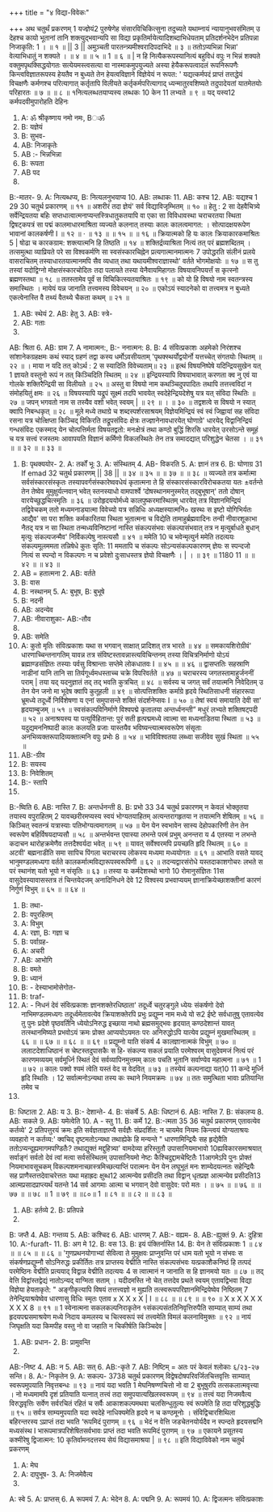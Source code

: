 +++
title = "४ विद्या-विवेकः"

+++
अथ चतुर्थं प्रकरणम् 
1 यज्ज्ञेयं2 पुरुषेणेह संसारविचिकित्सुना तदुच्यते यथाम्नायं न्यायानुभवसंमितम् उ देहश्च कायो भूतानां तानि शक्त्युद्भवान्यपि सा विद्या प्रकृतिर्मायेत्यादिशब्दाभिधेयताम् प्रतिदर्शनभेदेन प्रतिपन्ना निजाकृति: 1 
। 
॥ १ ॥ 
|| 3 || 
अमुञ्चती पारतन्त्र्यमीश्वरादिपदाभिदे 
॥ ३ ॥ 
ततोऽप्यभिन्ना भिन्ना' वेत्याभिधातुं न शक्यते । 
॥ ४ ॥ 
॥ ५ ॥ 
1 
॥ ६ ॥ 
| 
न हि नित्यैकरूपस्यानित्यं बहुविधं वपुः न भिन्नं शक्यते वक्तुमपृथक्सिद्धयोगतः सत्येयमस्त्वसत्या वा नास्माकमुपयुज्यते अस्या हेयैकरूपत्वादलं रूपनिरूपणैः किन्त्वविज्ञातरूपस्य हेयतैव न बुध्यते तेन हेयत्वविज्ञाने विज्ञेयेयं न रूपत: ' यद्यत्कर्मपदं प्राप्तं तत्तद्धेयं विचक्षणैः 
कर्मणश्च परित्यागात् कर्तृतापि विलीयते कर्तृकर्मपरित्यागाद् ध्यन्मातुरवशिष्यते 
तदुपादेयतां यातमेतयोः परिहारतः 
॥ ७ ॥ 
॥ ८ ॥ 
१नित्यलब्धतयाप्यस्य लब्धकः 10 केन 11 लभ्यते ॥ ९ ॥ 
यद् यस्य12 कर्मपदवीमुपारोहति देहिनः 
1. A: ॐ श्रीकृष्णाय नमो नमः, Bःॐ 
2. B: यज्ञेयं 
3. B: सुभव- 
4. AB: निजाकृतेः 
5. AB :- भिन्नभिन्ना 
6. B: रूपता 
7. AB पद 
8. 
B:-मातर- 
9. A: नित्यब्धप्य, B: नित्यलनुभयाप्य 
10. AB: लब्धाकः 
11. AB: कश्च 
12. AB: यद्यश्च 
1 
29 
30 
चतुर्थ प्रकारणम् 
॥ ११ ॥ 
अशरीरं तदा ज्ञेयं' सर्व विद्याविजृम्भितम् ॥ १० ॥ हेतु : 2 सा देहवैचित्र्ये सर्वेन्द्रियतया बहिः सप्तधात्वात्मनाप्यन्तस्त्रिधातुकतयापि वा एका सा विविधावस्था चराचरतया स्थिता द्विषट्कपत्रं सा पद्मं कालमाधारमाश्रिता व्यज्यते कलनात् तस्याः कालः कालत्वमागत: । सोत्पादक्षयरूपेण भावानां कालकर्षणी 
I 
॥ १२ ॥ 
· ॥ १३ ॥ 
॥ १५ ॥ 
॥ १६ ॥ 
क्रियात्मको हि यः कालः क्रियाकारकमाश्रितः 5 | षोढा च कारकग्राम: शक्त्यात्मनि हि तिष्ठति ॥ १४ ॥ शक्तिर्द्रव्याश्रिता नित्यं तत् परं ब्रह्मशब्दितम् । तत्समुत्था व्याप्रियते परे सा विश्वकर्मणि सा स्वसंस्कारचिह्नेन प्रत्यगात्मानमात्मनः 7 उपोद्धरति संलीनं प्रलये वासराचितम् तस्याधारतयात्मानमपि सैव व्यधात् तथा यथायमीश्वराज्ञास्थो' वर्तते भोगमोक्षयोः ॥ १७ ॥ स तु तस्यां यदोद्विग्नो मोक्षसंस्कारचोदितः तदा पलायते तस्या येनैवायमिहागतः विषयावनिपयर्त्तं स कृत्स्नो ब्रह्मणस्तथा 
॥ १८ ॥ 
ततस्तामेव पूर्वं स विचिकित्स्यतयाश्रितः 
॥ १९ ॥ 
को यो हि विषयो नाम स्वतन्त्रस्य समास्थितः । 
मायेयं यन्न जानाति तत्त्वमस्य विवेचयन् 
॥ २० ॥ 
एकोऽयं स्यादनेको वा तत्त्वमत्र न बुध्यते 
एकत्वेनास्ति वै तथ्यं वैतथ्ये चैकता कथम् ॥ २१ ॥ 
1. AB: स्थेयं 2. AB: हेतु 3. AB: स्त्रे- 
4. AB: गताः 
5. 
AB: श्रिता 
6. AB: ग्राम 
7. A नामात्मन:, B:- ननात्मन: 
8. B: 4 
संवित्प्रकाशः 
अहमेको निरंशश्च सांशानेकग्रहक्षमः 
कथं स्याद् ग्रहणं तद्वा कस्य धर्मोऽवसीयताम् 'पृथक्स्थर्योद्वयोर्नो यत्तच्चेत् संगतयोः स्थितम् 
॥ २२ ॥ 
। 
माया न यदि तत् कोऽर्थ : 2 स स्यादिति विवेच्यताम्॥ २३ ॥ इत्थं विषयनिष्पेषे यदिन्द्रियसुखेन यत् 
1 
ज्ञायते वस्तुनो रूपं न तत् किञ्चिदिति स्थितम् ॥ २४ ॥ इन्द्रियस्यापि विषयाभावात् करणता क्व नु 
एवं या गोलके शक्तिरैन्द्रियी सा विलीयते 
॥ २५ ॥ 
अस्तु वा विषयो नाम कथञ्चिदुपपादितः तथापि तत्तत्त्वविदां न संमोहयितुं क्षमः 
॥ २६ ॥ 
विषयस्यापि यद्रूपं सूक्ष्मं तदपि भावयेत् 
स्वदेहेन्द्रियदेशेषु यत्र यत् संविदा स्थितिः 
॥ २७ ॥ 
जपन् भगवतो नाम स तस्यैव वशो भवेत् 
स्वयम् | 
॥ २९ ॥ 
। 
॥ ३० ॥ 
तद्वशत्वे स विषयो न स्यात् क्वापि निबन्धकृत् ॥ २८ ॥ मूले मध्ये तथाग्रे च शब्दस्पर्शरसाश्रयम् विज्ञेयमिन्द्रियं स्वं स्वं जिह्वायां सह संविदा रसना यत्र चोत्क्षिप्ता किञ्चिद् विकिरति तद्रूपसंविदः क्षेत्रः तज्ज्ञानेनावधारयेत् घोणाग्रे' धारयेद् विद्वानिन्द्रियं गन्धसंविदः एकस्माद् येन चोत्पत्तिर्मता विषयतद्वतो: मनःक्षेत्रं तथा कण्ठो बुद्धिं शिरसि धारयेत् उरसोऽन्ते समूहं च यत्र सत्त्वं रजस्तमः आवापयति विज्ञानं कर्मिणो विकलस्थितेः तेन तत्र समादद्यात् परिशुद्धेन चेतसा 
। 
॥ ३१ ॥ 
॥ ३२ ॥ 
॥ ३३ ॥ 
1. B: पृथक्ययोर- 2. A: तर्कों भूः 3. A: संस्थितम् 4. AB- विकरति 5. A: ज्ञानं तत्र 6. B: घोणाग्र 
31 
If emad 
32 
चतुर्थ प्रकारणम् 
|| 38 || 
॥ ३४ 
॥ ३५ ॥ 
॥ ३७ ॥ 
॥ ३८ ॥ 
व्यज्यते तत्र कर्मात्मा सर्वसंस्कारसंस्कृतः तस्यापवर्गसंस्कारेष्ववधेयं कृतात्मना ते हि संस्कारसंस्कारविरोचकतया यतः ±वर्तन्ते तेन तेष्वेव मुमुक्षुर्यत्नवान् भवेत् स्तनस्याधो वामपार्श्वे ‘दोषस्थानमनुस्मरेत् तद्बुभूषान्' ततो दोषान् वारयेच्छुद्धचित्स्मृतिः ॥ ३६ ॥ उरोहृदययोर्मध्ये कालपुष्करमास्थितम् धारयेत् तत्र विज्ञानमिन्द्रियं तद्विवेचकम् ततो मध्यमनाड्यात्मा विवेच्यो यत्र सन्निधिः अध्यक्षस्यात्मनि० खस्थः स इष्टो योगिभिर्यतः आद्यैव' सा परा शक्तिः कर्मकारितया स्थिता भूतात्मना च विद्येति तामाहुर्ब्रह्मवादिनः तन्वी नीवारशूकाभा नैतद् यत्र न सा स्थिता तन्मध्यविनिष्टानां नास्ति संकल्पसंभवः संकल्पासंभवात् तत्र न मृत्युर्बाधते बुधान् मृत्युः संकल्पजन्मैव' निर्विकल्पेषु नास्त्यसौ ॥ ४१ ॥ ममेति 10 च भवेन्मृत्युर्न ममेति तदत्ययः संकल्पमूलममता तन्निषेधे कुतः सृति: 11 ममतापि च संकल्पः सोऽन्यसंकल्पकारणम् ज्ञेयः स स्पन्दजो नित्यं स स्पन्दो न विकल्पगः न च प्रवेशो दुःसाधस्तत्र ज्ञेयो विचक्षणैः 
। 
| 
। 
॥ ३९ ॥ 
1180 11 
॥ 
॥ ४२ ॥ 
॥ ४३ ॥ 
1. AB = हतात्मना 2. AB: वर्तते 
3. B: वास 
4. B: नस्थानम् 5. A: बुभूष, B: बुभूषे 
6. B: नदनी 
7. AB: अदन्येव 
8. AB: नीवाराशुका- 
AB:-तौव 
9. 
10. AB: समेति 
11. A: कुतो मृतिः 
संवित्प्रकाशः 
यथा स भगवान् साक्षात् प्रादिशत् तत्र भारते ॥ ४४ ॥ समकायशिरोग्रीवं' धारणाच्चिन्तनागतिम् यावन्न तत्र संविष्टस्तावन्नास्त्यविचिन्तनम् तस्या विचित्रनिर्माणो योऽयं ब्रह्माण्डसंज्ञितः तस्याः पर्वसु विश्रान्ताः सप्तेमे लोकधातवः 
I 
॥ ४५ ॥ 
॥ ४६ ॥ 
द्वासप्ततिः सहस्राणि नाडीनां यानि तानि सा 
तिर्यगूर्ध्वमधस्ताच्च चक्रे विपरिवर्तते 
॥ ४७ ॥ 
चराचरस्य जगतस्तामाहुर्जननीं पराम् 
| 
तया यद् यदनुज्ञातं तद् तद् भवति कुत्रचित् ॥ ४८ ॥ सर्वस्य च जगत् सर्वं तयात्मनि निवेदितम् उ 
तेन येन जनो मा भूदेष क्वापि कुतूहली ॥ ४९ ॥ सोत्पत्तिशक्तिः कर्माग्रे हृदये स्थितिसाधनी 
संहाररूपा भ्रूमध्ये तदूर्ध्वे निर्विशेषणा 
य एनां समुपासन्ते शक्तिं संदर्शनेप्सवः 
I 
॥ ५० ॥ 
तेषां स्वयं समायाति देवी सा' हृदयाम्बुजम् ॥ ५१ ॥ 
स्वसंकल्पविनिर्माणे विश्वपद्मे कृतालया 
अन्तर्ध्वनन्ती” मधुरं लभ्यते शक्तिषट्पदी ॥ ५२ ॥ 
अनाश्रयस्य या पत्युर्विहितान्त: पुरं सती 
हृत्पद्ममध्ये त्वात्मा सा मध्यनाडितया स्थिता ॥ ५३ ॥ यदुद्यमननिष्पादी कालः कलयति प्रजाः यास्तयैव भविष्यन्त्यात्मस्वरूपेण संसृताः अनभिव्यक्तरूपादिव्यक्तात्मनि वपुः प्रभोः 8 
॥ ५४ ॥ 
भाविविश्वतया लब्ध्वा सजीवेव सुखं स्थिता ॥ ५५ ॥ 
1. AB:-ग्रीव 
2. B: सयस्य 
3. B: निवेशितम् 
4. B:- स्तापि 
5. 
B:-ष्विति 
6. AB: नास्ति 
7. B: अन्तर्धनन्ती 
8. B: प्रभो 
33 
34 
चतुर्थ प्रकारणम् 
न केवलं भोक्तृतया तयास्य वपुराहितम् 2 यावच्छरीरमप्यस्य स्वयं भोग्यतयाहितम् 
अत्यन्तरागहृतया न तयात्मनि शेषितम् 
॥ ५६ ॥ 
किञ्चित् स्वतन्त्रं यत्रास्याः पतिभोग्यत्वमागतम् ॥ ५७ ॥ येन येन स्वभावेन सास्य देहोपकारिणी 
तेन तेन स्वरूपेण बहिर्विषयदाप्यसौ 
॥ ५८ ॥ 
अन्तर्भवन्त एवास्या लभन्ते परमं प्रभुम् 
अनन्तरा य 4 एतस्या न लभन्ते कदाचन थारोहक्रमेणैव तत्तदैश्वर्यदा भवेत् 
॥ ५९ ॥ 
यावत् सर्वेश्वरमपि प्रयच्छति हृदि स्थितम् ॥ ६० ॥ अटवी' बह्मनाडीति समा सापिच पिंगला 
चराचरस्य लोकस्य मध्यमा मध्ययोगतः 
॥ ६१ ॥ 
आभाति वसते यावद् भानुमण्डलमध्यगा वर्तते कालकर्मात्मविद्यारूपस्वरूपिणी 
॥ ६२ ॥ 
तदन्यद्वारसंरोधे यस्तदाकाशगोचरः 
लभते स परं स्थानंश् यतो भूयो न संसृतिः 
॥ ६३ ॥ 
तस्या यः कर्मदेशस्थो भागो 10 रोमानुसंज्ञितः 11स वासुदेवस्यावासस्तत्र तं चिन्तयेदजम् अनादिनिधने देवे 12 विश्वस्य प्रभवाप्ययम् ज्ञानाक्रियेच्छाशक्तीनां कारणं निर्गुणं विभुम् ॥ ६५ ॥ 
॥ ६४ ॥ 
1. B: तथा- 
2. B: वपुरहितम् 
3. A: विभुम् 
4. A: रज्ञा, B: गज्ञा च 
5. B: पर्वाग्रह- 
6. A: अचरी 
7. AB: आभोगि 
8. B: वमते 
9. B: ध्यानं 
10. B: - देस्याभामोसेगोत- 
11. B: traf- 
12. A: - निधनं देवं 
संवित्प्रकाशः 
ज्ञानशक्तेरधिष्ठाता' तदूर्ध्वे चतुरङ्गुले ध्येयः संकर्षणो देवो नाभिमण्डलमध्यगः तदूर्ध्वमेतावत्येव क्रियाशक्तेरपि प्रभुः प्रद्युम्न नाम मध्ये यो स2 ईष्टे सर्वधातुषु एतावत्येव तु पुनः प्रदेशे पृष्ठवर्तिनि ध्येयोऽनिरुद्ध इच्छाया नाथो ब्रह्मसमुद्भवः हृदयात् कण्ठदेशान्तं यावत् तत्स्थानमिष्यते प्रभवोऽयं क्रमः प्रोक्त आप्ययोऽयमतः परः 
अनिरुद्धोऽपि यात्येव प्रद्युम्नं मुखमास्थितम् 
॥ ६६ ॥ 
॥ ६७ ॥ 
॥ ६८ ॥ 
॥ ६९ ॥ 
प्रद्युम्नो याति संकर्ष 4 कालज्ञानात्मकं विभुम् ॥ ७० ॥ ललाटदेशाधिष्ठानं‍ स चेष्टस्तदुपासकैः 
स हि॰ संकल्प्य सकलं प्रयाति परमेश्वरम् 
वासुदेवमजं नित्यं परं कारणमव्ययम् 
सर्वमूर्ध्नि स्थितं देवं सर्वव्यापिनमुत्तमम् कालः पचति भूतानि सर्वाण्येव महात्मना 
॥ ७१ ॥ 1 
॥ ७२ ॥ 
कालः पक्वो श्यमं त्वेति यस्तं वेद स वेदवित् ॥ ७३ ॥ तस्येयं कल्पनाद्या यत्10 11 कन्दे मूर्ध्नि हृदि स्थितिः । 12 सर्वात्मनोऽन्यथा तस्य कः स्थाने नियमक्रमः ॥ ७४ ॥ ततः समुत्थिता भावाः प्रतियान्ति तमेव च 
1. 
B: धिष्टाता 
2. 
AB: य 
3. B:- देशान्ते- 
4. 
B: संकर्षे 
5. AB: धिष्टानं 
6. AB: नास्ति 
7. B: संकलप्य 
8. AB: सकले 
9. AB: यमेत्वेति 
10. A - स्तु 11. B: कर्मे 
12. B:-त्मता 
35 
36 
चतुर्थ प्रकारणम् 
एतावत्येव कर्तव्ये' 2 प्रतिपत्तुरयं क्रमः इति सर्वज्ञताज्ञत्प्यै सर्वज्ञैः संप्रदर्शित: न चायमेव नियमः किन्त्वयं योग्यताश्रयः व्यवहारो न कर्तव्य:' क्वचिद्‍ दृष्टमतोऽन्यथा तथाह्येके हि मन्यन्ते " धारणामिन्द्रियैः सह हृद्येवैति ततोऽप्यन्दूह्यमागमपण्डितैः? तथाद्युक्तं मद्दुहित्र्या' वामदेव्या हरिस्तुतौ उपासानियमाभावो 10ह्यविकारसमाश्रयात् सर्वाङ्गं सर्वतो देवं त्वां मत्वा सर्वसंस्थितम् उपासानियमो नेष्टः कैश्चिदुद्दामचेष्टितैः 11आगमेऽपि पुनः प्रोक्तं नियमाभावसूचकम् विकल्पशमनाच्छास्त्रमिच्छत्याप्तिं परात्मनः येन येन लघूभूतं मनः शाम्येदयत्नतः सहेन्द्रियैः सह प्राणैस्तत्तदेवाचरेत्ततः यथा महाह्रदः क्षुब्ध12 आत्मन्येव प्रसीदति तथा विद्वान् धृतप्रज्ञ आत्मन्येव प्रसीदति13 आत्मप्रसादप्राप्त्यर्थं यतन्ते 14 सर्व आगमाः आत्मा च भगवान् देवो वासुदेव: परो मतः 
। 
॥ ७५ ॥ 
॥ ७६ ॥ 
॥ ७७ ॥ 
॥ ७८ ॥ 
1 
॥ ७९ ॥ 
॥८०॥ 
1 
॥ ८१ ॥ 
॥ ८२ ॥ 
॥ ८३ ॥ 
1. AB: हर्तव्ये 2. B: प्रतिपन्ने 
3. 
B: जप्तै 
4. AB: गन्तव्य 
5. 
AB: कश्चिद 
6. AB: धारणम् 
7. AB:- वह्यम- 
8. AB:-ह्युक्तं 9. A: दुहित्रा 10. A:-furaft- 
11. B: अग मे 
12. B: वस 
13. B: इयं पंक्तिर्नास्ति 
14. B: येन ते 
संवित्प्रकाशः 
1 
॥ ८४ ॥ 
॥ ८५ ॥ 
॥ ८६ ॥ 
'गुणप्रथनयोगाभ्यां सेवित्वा ते मुमुक्षवः प्राप्नुवन्ति परं धाम यतो भूयो न संभवः स संकर्षणप्रद्युम्नौ सोऽनिरुद्धः प्रकीर्तितः तत्र प्राप्तस्य वेद्मीति नास्ति संकल्पसंभवः यत्प्रकाशैकनिष्ठं हि तत्पदं परमेष्ठिनः वेद्मीति प्रत्ययाद् विद्वान्न वेद्मीति तदत्ययः 4 स त्वात्मानं न जानाति स हि ज्ञानमयो यतः ॥ ८७ ॥ तद् वेत्ति विद्वांस्तद्वेद्यं नातोऽन्यद् वाग्मिता सताम् । यदीदमस्ति नो चेत् तत्तदेव प्रथते स्वयम् एतावद्विभवा विद्या विज्ञेया हेयताकृते: " अङ्गीकृत्यापि विषयं तत्तत्त्वज्ञो न मुह्यति तत्स्वरूपपरिज्ञानमिन्द्रियेष्वेव निष्ठितम् 7 तेनेन्द्रियाश्रयेष्वेव धारणासु विधिः स्मृतः 
एताव x X X x 
X 
| 
I 
॥ ८८ ॥ 
॥ ८९ ॥ 
॥ ९० ॥ 
X 
x 
X 
X 
X 
X 
X 
X 
X 
8 
॥ ९१ ॥ 
1 
स्वेनात्मना सकलकल्पनिराकृतेन १संकल्पसंततिनिवृत्तिरुपैति साम्यात् 
साम्यं तथा हृदयपद्मसमाश्रयेण 
मध्ये निदाय कमलस्य च चित्स्वरूपं 
स्वं तत्त्वमेति विमलं कलनाविमुक्तः ॥ ९२ ॥ 
नायं जिघृक्षति यदा किमपीह वस्तु 
नो वा जहाति न चिकीर्षति किञ्चिदेव | 
1. AB: प्रधान- 2. B: प्रामुवन्ति 
3. 
AB:-निष्ट 
4. 
AB: न 
5. AB: सत् 
6. AB:-कृते 
7. AB: निष्टिम् = अतः परं केवलं श्लोकाः ६/२३-२७ सन्ति। 
8. A:- निकृतेन 
9. A: सकल्प- 
3738 
चतुर्थ प्रकारणम् 
विद्वेषदोषपरिवर्जितचित्तवृत्तिः 
साम्यात् स्वरूपमुपयाति निवृत्तबन्धः ॥ ९३ ॥ 
नायं यदा भवति 1 मेघनिषण्णचित्तो 
नो वा 2 बुभूषुरपि तत्सकलात्मवृत्त्या । 
नो मध्यमामपि दृशं प्रतियाति यत्नात् 
तत्त्वं तदा समुपयात्यखिलस्वरूपम् ॥ ९४ ॥ 
तत्त्वं यदा निजमवैत्य विरुद्धवृत्तिः 
सर्वेण सर्वरचितं रहितं च सर्वैः 
आकाशकल्पमथवा चलसिन्धुतुल्यः 
स्वं रूपमेति हि तदा परिशुद्धबुद्धिः ॥ ९५ ॥ 
सर्वत्र साम्यमुपयाति यदा स्वदेहे 
नाधिक्यमेति हृदये न च कण्ठमूनोः । 
संविद्विचारशिथिला बहिरन्तरस्य 
ऽप्राप्तं तदा भवति ‘रूपमिदं पुराणम् ॥ ९६ ॥ 
भेदं न वेत्ति जडचेतनयोर्यदैव 
न स्पन्दते हृदयसद्मनि मध्यसंस्थ I भारूपमात्रपरिशेषितसर्वभावः 
प्राप्तं तदा भवति रूपमिदं पुराणम् ॥ ९७ ॥ 
एकायने प्रसूतस्य कश्मीरेषु द्विजात्मन: 10 
कृतिर्वामनदत्तस्य सेयं विद्यासमाश्रया 
| 
॥ ९८ ॥ 
इति विद्याविवेको नाम चतुर्थ प्रकरणम् 
1. A: मेघ 
2. A: दापुभूष- 3. A: निजमेवैत्य 
4. 
A: स्वे 
5. 
A: प्राप्तस् 
6. 
A रूपमयं 
7. A: भेदेन 
8. A: पद्मनि 
9. A: रूपमयं 10. A: द्विजत्मनः 
संवित्प्रकाशः 
